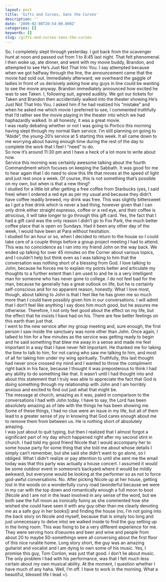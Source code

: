 ```yaml
---
layout: post
title: 'Gifts and Curses, Sans the Curses'
description: ''
date: '2009-02-08T20:54:00.000Z'
categories: []
keywords: []
slug: /gifts-and-curses-sans-the-curses
---
```


So, I completely slept through yesterday. I got back from the scavenger hunt at noon and passed out from 1 to 8:45 last night. That felt phenomenal. I then woke up, ate dinner, and went with my movie buddy, Brandon, and attempted to see He’s Just Not That Into You. I say attempted because when we got halfway through the line, the announcement came that the movie had sold out. Immediately afterward, we overheard the gaggle of ladies in front of us derisively asking how any guys in line could be wanting to see the movie anyway. Brandon immediately announced how excited he was to see Taken. I, following suit, agreed audibly. We got our tickets for Taken and Brandon then accidentally walked into the theater showing He’s Just Not That Into You. I asked him if he had realized his “mistake” and when he asked me which movie I preferred to see, I commented truthfully that I’d rather see the movie playing in the theater into which we had haphazardly walked. In all honesty, it was a great movie.  
I was really debating whether or not I was going to Portico this morning having slept through my normal 9am service. I’m still planning on going to “Abide”, the young-20’s service at 5 starting this week. It all came down to me worrying about having enough time during the rest of the day to complete the work that I feel I “need” to do.  
So now it’s around 11:30 pm and I have a heck of a lot more to write about now.  
Service this morning was certainly awesome talking about the fourth Commandment which focuses on keeping the Sabbath. It was good for me to hear again that I do need to slow this life that moves at the speed of light and just rest once a week. Of course, this is not something that’s possible on my own, but when is that a new thing?  
I studied for a little bit after getting a free coffee from Starbucks (yes, I said free) when I ordered a red eye as per my usual and because they didn’t have coffee readily brewed, my drink was free. This was slightly bittersweet as I got a free drink which is never a bad thing, however given that I can only drink either straight espresso, coffee or a red eye, and their coffee is atrocious, it will take longer to go through this gift card. Yes, the fact that I had a gift card was the only reason I didn’t go to Fox Park, the much better coffee place that is open on Sundays. Had it been any other day of the week, I would have been at Para without hesitation.  
I studied for an hour or so, when I decided to return to the house so I could take care of a couple things before a group project meeting I had to attend. This was no coincidence as I ran into my friend John on the way back. We ended up talking for over 45 minutes on the Corner about various topics, and I couldn’t help but think even as I was talking to him that the conversation was nothing short of a blessing from God. I love talking to John, because he forces me to explain my points better and articulate my thoughts to a further extent than I am used to and he is a very intelligent man for someone who has never gone to college. I do not feel bad for the man, because he generally has a great outlook on life, but he is certainly self-conscious and for no apparent reason, honestly. What I love most, though, about talking to John is that I feel like he has given me so much more than I could have possibly given him in our conversations. I will admit that I don’t feel like anything I say does him much good, but he assures me otherwise. Therefore, I not only feel good about the effect on my life, but the effect that he insists I have had on his. There are few better feelings on this earth than just that.  
I went to the new service after my group meeting and, sure enough, the first person I saw inside the sanctuary was none other than John. Once again, I talked to him for a few minutes as the service was getting ready to begin and he said something that blew me away in a sense and made me feel important in a way that I have never felt important. He thanked me for taking the time to talk to him, for not caring who saw me talking to him, and most of all for taking him under my wing spiritually. Truthfully, this last thought had never once crossed my mind and I wanted to throw the compliment right back in his face, because I thought it was preposterous to think I had any ability to do something like that. It wasn’t until I had thought into and about this statement that I truly was able to appreciate the fact that God is doing something through my relationship with John and I am horribly anxious and excited to find out just what that might be.  
The message at church, amazing as it was, paled in comparison to the conversations I had with John today. I have to say, the Lord has been absolutely amazing as of late with the things he has been showing me. Some of these things, I had no clue were an issue in my life, but all of them lead to a greater sense of joy in knowing that God cares enough about me to remove them from between us. He is nothing short of absolutely amazing.  
I was just about to quit typing, but then I realized that I almost forgot a significant part of my day which happened right after my second stint in church. I had told my good friend Nicole that I would accompany her to some house party for some thing that she told me about whose details I simply can’t remember, but she said she didn’t want to go alone, so I obliged. What I didn’t realize or pay attention to until she sent me the email today was that this party was actually a house concert. I assumed it would be some outdoor event in someone’s backyard where it would be mildly awkward, but everyone would be looking at the performer so as not to force god-awful conversations. No. After picking Nicole up at her house, getting lost in the woods on a wonderfully curvy road (wonderful because we were in my car with the top down and romantically enough a full moon to boot \[Nicole and I are not in the least involved in any sense of the word, but we both saw the full moon as ironically funny as she commented how she wished she could have seen it with any guy other than me clearly denoting me as a safe guy in her books\]) and finding the house (no, I’m not going into the back story on Nicole and myself, because that is simply too long and just unnecessary to delve into) we walked inside to find the guy setting up in the living room. This was fixing to be a very different experience for me. They were serving hors d’oeuvres and beer and wine and people from about 20 to maybe 50-somethings were all conversing about the first floor of this nice ruralite home. Long story short, the guy was an amazing guitarist and vocalist and I am dying to own some of his music. Yes, I promise this guy, Tom Conlon, was just that good. I don’t lie about music. The only problem I had with his performance, was that I felt much less certain about my own musical ability. At the moment, I question whether I have much of any haha. Well, I’m off. I have to work in the morning. What a beautiful, blessed life I lead =).